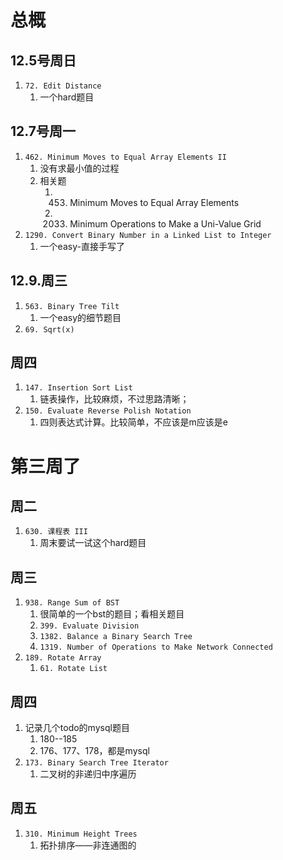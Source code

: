 # 总概## 12.5号周日1. `72. Edit Distance`   1. 一个hard题目## 12.7号周一1. `462. Minimum Moves to Equal Array Elements II`   1. 没有求最小值的过程   2. 相关题      1. 453. Minimum Moves to Equal Array Elements      2. 2033. Minimum Operations to Make a Uni-Value Grid2. `1290. Convert Binary Number in a Linked List to Integer`   1. 一个easy-直接手写了## 12.9.周三1. `563. Binary Tree Tilt`   1. 一个easy的细节题目2. `69. Sqrt(x)`## 周四1. `147. Insertion Sort List`   1. 链表操作，比较麻烦，不过思路清晰；2. `150. Evaluate Reverse Polish Notation`   1. 四则表达式计算。比较简单，不应该是m应该是e# 第三周了## 周二1. `630. 课程表 III`   1. 周末要试一试这个hard题目## 周三1. `938. Range Sum of BST`   1. 很简单的一个bst的题目；看相关题目   2. `399. Evaluate Division`   3. `1382. Balance a Binary Search Tree`   4. `1319. Number of Operations to Make Network Connected`2. `189. Rotate Array`   1. `61. Rotate List`## 周四1. 记录几个todo的mysql题目   1. 180--185   2. 176、177、178，都是mysql2. `173. Binary Search Tree Iterator`   1. 二叉树的非递归中序遍历   ## 周五1. `310. Minimum Height Trees`   1. 拓扑排序——非连通图的